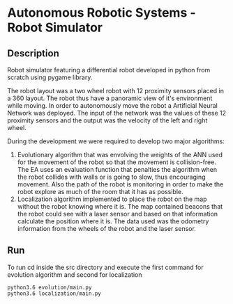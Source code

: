 # Autonomous Robotic Systems - Robot Simulator

## Description
Robot simulator featuring a differential robot developed in python from scratch using pygame library.

The robot layout was a two wheel robot with 12 proximity sensors placed in a 360 layout. The robot thus have a panoramic
view of it's environment while moving. In order to autonomously move the robot a Artificial Neural Network was deployed.
The input of the network was the values of these 12 proximity sensors and the output was the velocity
of the left and right wheel. 

During the development we were required to develop two major algorithms:
1. Evolutionary algorithm that was envolving the weights of the ANN used for the movement of the robot so that 
the movement is collision-free. The EA uses an evaluation function that penalties the algorithm when the robot collides
with walls or is going to slow, thus encouraging movement. Also the path of the robot is monitoring in order to make the 
robot explore as much of the room that it has as possible.
2. Localization algorithm implemented to place the robot on the map without the robot knowing where it is. The map contained
beacons that the robot could see with a laser sensor and based on that information calculate the position where it is. 
The data used was the odometry information from the wheels of the robot and the laser sensor.

## Run
To run cd inside the src directory and execute the first command for evolution algorithm and second for localization

    python3.6 evolution/main.py
    python3.6 localization/main.py
